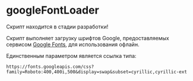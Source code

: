 # googleFontLoader

Скрипт находится в стадии разработки!

Скрипт выполняет загрузку шрифтов Google, предоставляемых сервисом [Google Fonts](https://fonts.google.com), для использования офлайн.

Единственным параметром является ссылка типа:

``` text
https://fonts.googleapis.com/css?family=Roboto:400,400i,500&display=swap&subset=cyrillic,cyrillic-ext
```

